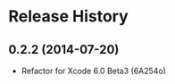 Release History
===============

0.2.2 (2014-07-20)
------------------

- Refactor for Xcode 6.0 Beta3 (6A254o)
